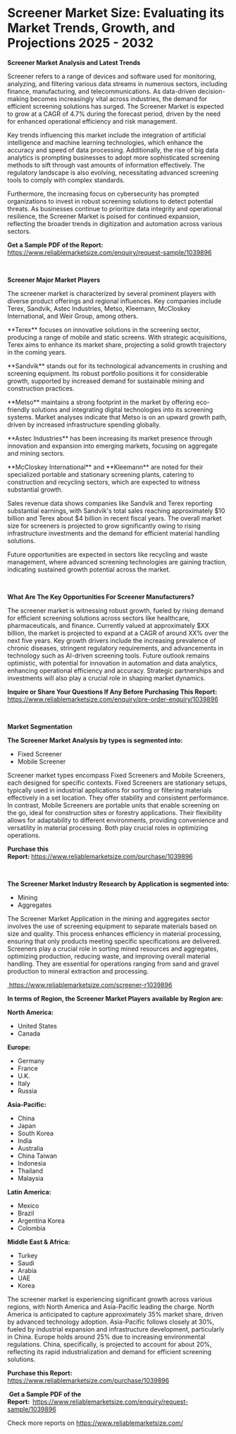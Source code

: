 <p><h1>Screener Market Size: Evaluating its Market Trends, Growth, and Projections 2025 - 2032</h1></p><p><strong>Screener Market Analysis and Latest Trends</strong></p>
<p><p>Screener refers to a range of devices and software used for monitoring, analyzing, and filtering various data streams in numerous sectors, including finance, manufacturing, and telecommunications. As data-driven decision-making becomes increasingly vital across industries, the demand for efficient screening solutions has surged. The Screener Market is expected to grow at a CAGR of 4.7% during the forecast period, driven by the need for enhanced operational efficiency and risk management. </p><p>Key trends influencing this market include the integration of artificial intelligence and machine learning technologies, which enhance the accuracy and speed of data processing. Additionally, the rise of big data analytics is prompting businesses to adopt more sophisticated screening methods to sift through vast amounts of information effectively. The regulatory landscape is also evolving, necessitating advanced screening tools to comply with complex standards. </p><p>Furthermore, the increasing focus on cybersecurity has prompted organizations to invest in robust screening solutions to detect potential threats. As businesses continue to prioritize data integrity and operational resilience, the Screener Market is poised for continued expansion, reflecting the broader trends in digitization and automation across various sectors.</p></p>
<p><strong>Get a Sample PDF of the Report:&nbsp;</strong> <a href="https://www.reliablemarketsize.com/enquiry/request-sample/1039896?utm_campaign=2618&utm_medium=2&utm_source=Github&utm_content=ia&utm_term=23022025&utm_id=screener">https://www.reliablemarketsize.com/enquiry/request-sample/1039896</a></p>
<p>&nbsp;</p>
<p><strong>Screener Major Market Players</strong></p>
<p><p>The screener market is characterized by several prominent players with diverse product offerings and regional influences. Key companies include Terex, Sandvik, Astec Industries, Metso, Kleemann, McCloskey International, and Weir Group, among others. </p><p>**Terex** focuses on innovative solutions in the screening sector, producing a range of mobile and static screens. With strategic acquisitions, Terex aims to enhance its market share, projecting a solid growth trajectory in the coming years.</p><p>**Sandvik** stands out for its technological advancements in crushing and screening equipment. Its robust portfolio positions it for considerable growth, supported by increased demand for sustainable mining and construction practices.</p><p>**Metso** maintains a strong footprint in the market by offering eco-friendly solutions and integrating digital technologies into its screening systems. Market analyses indicate that Metso is on an upward growth path, driven by increased infrastructure spending globally.</p><p>**Astec Industries** has been increasing its market presence through innovation and expansion into emerging markets, focusing on aggregate and mining sectors. </p><p>**McCloskey International** and **Kleemann** are noted for their specialized portable and stationary screening plants, catering to construction and recycling sectors, which are expected to witness substantial growth.</p><p>Sales revenue data shows companies like Sandvik and Terex reporting substantial earnings, with Sandvik's total sales reaching approximately $10 billion and Terex about $4 billion in recent fiscal years. The overall market size for screeners is projected to grow significantly owing to rising infrastructure investments and the demand for efficient material handling solutions.</p><p>Future opportunities are expected in sectors like recycling and waste management, where advanced screening technologies are gaining traction, indicating sustained growth potential across the market.</p></p>
<p>&nbsp;</p>
<p><strong>What Are The Key Opportunities For Screener Manufacturers?</strong></p>
<p><p>The screener market is witnessing robust growth, fueled by rising demand for efficient screening solutions across sectors like healthcare, pharmaceuticals, and finance. Currently valued at approximately $XX billion, the market is projected to expand at a CAGR of around XX% over the next five years. Key growth drivers include the increasing prevalence of chronic diseases, stringent regulatory requirements, and advancements in technology such as AI-driven screening tools. Future outlook remains optimistic, with potential for innovation in automation and data analytics, enhancing operational efficiency and accuracy. Strategic partnerships and investments will also play a crucial role in shaping market dynamics.</p></p>
<p><strong>Inquire or Share Your Questions If Any Before Purchasing This Report:</strong> <a href="https://www.reliablemarketsize.com/enquiry/pre-order-enquiry/1039896?utm_campaign=2618&utm_medium=2&utm_source=Github&utm_content=ia&utm_term=23022025&utm_id=screener">https://www.reliablemarketsize.com/enquiry/pre-order-enquiry/1039896</a></p>
<p>&nbsp;</p>
<p><strong>Market Segmentation</strong></p>
<p><strong>The Screener Market Analysis by types is segmented into:</strong></p>
<p><ul><li>Fixed Screener</li><li>Mobile Screener</li></ul></p>
<p><p>Screener market types encompass Fixed Screeners and Mobile Screeners, each designed for specific contexts. Fixed Screeners are stationary setups, typically used in industrial applications for sorting or filtering materials effectively in a set location. They offer stability and consistent performance. In contrast, Mobile Screeners are portable units that enable screening on the go, ideal for construction sites or forestry applications. Their flexibility allows for adaptability to different environments, providing convenience and versatility in material processing. Both play crucial roles in optimizing operations.</p></p>
<p><strong>Purchase this Report:&nbsp;</strong><a href="https://www.reliablemarketsize.com/purchase/1039896?utm_campaign=2618&utm_medium=2&utm_source=Github&utm_content=ia&utm_term=23022025&utm_id=screener">https://www.reliablemarketsize.com/purchase/1039896</a></p>
<p>&nbsp;</p>
<p><strong>The Screener Market Industry Research by Application is segmented into:</strong></p>
<p><ul><li>Mining</li><li>Aggregates</li></ul></p>
<p><p>The Screener Market Application in the mining and aggregates sector involves the use of screening equipment to separate materials based on size and quality. This process enhances efficiency in material processing, ensuring that only products meeting specific specifications are delivered. Screeners play a crucial role in sorting mined resources and aggregates, optimizing production, reducing waste, and improving overall material handling. They are essential for operations ranging from sand and gravel production to mineral extraction and processing.</p></p>
<p><a href="https://www.reliablemarketsize.com/screener-r1039896?utm_campaign=2618&utm_medium=2&utm_source=Github&utm_content=ia&utm_term=23022025&utm_id=screener">&nbsp;https://www.reliablemarketsize.com/screener-r1039896</a></p>
<p><strong>In terms of Region, the Screener Market Players available by Region are:</strong></p>
<p>
    <p> <strong> North America: </strong>
        <ul>
            <li>United States</li>
            <li>Canada</li>
        </ul>
        </p> 
    <p> <strong> Europe: </strong>
        <ul>
            <li>Germany</li>
            <li>France</li>
            <li>U.K.</li>
            <li>Italy</li>
            <li>Russia</li>
        </ul>
        </p> 
    <p> <strong> Asia-Pacific: </strong>
        <ul>
            <li>China</li>
            <li>Japan</li>
            <li>South Korea</li>
            <li>India</li>
            <li>Australia</li>
            <li>China Taiwan</li>
            <li>Indonesia</li>
            <li>Thailand</li>
            <li>Malaysia</li>
        </ul>
        </p> 
    <p> <strong> Latin America: </strong>
        <ul>
            <li>Mexico</li>
            <li>Brazil</li>
            <li>Argentina Korea</li>
            <li>Colombia</li>
        </ul>
        </p> 
    <p> <strong> Middle East & Africa: </strong>
        <ul>
            <li>Turkey</li>
            <li>Saudi</li>
            <li>Arabia</li>
            <li>UAE</li>
            <li>Korea</li>
        </ul>
    </p>
    </p>
<p><p>The screener market is experiencing significant growth across various regions, with North America and Asia-Pacific leading the charge. North America is anticipated to capture approximately 35% market share, driven by advanced technology adoption. Asia-Pacific follows closely at 30%, fueled by industrial expansion and infrastructure development, particularly in China. Europe holds around 25% due to increasing environmental regulations. China, specifically, is projected to account for about 20%, reflecting its rapid industrialization and demand for efficient screening solutions.</p></p>
<p><strong>Purchase this Report: </strong><a href="https://www.reliablemarketsize.com/purchase/1039896?utm_campaign=2618&utm_medium=2&utm_source=Github&utm_content=ia&utm_term=23022025&utm_id=screener">https://www.reliablemarketsize.com/purchase/1039896</a></p>
<p>&nbsp;<strong>Get a Sample PDF of the Report:&nbsp;&nbsp;</strong><a href="https://www.reliablemarketsize.com/enquiry/request-sample/1039896?utm_campaign=2618&utm_medium=2&utm_source=Github&utm_content=ia&utm_term=23022025&utm_id=screener">https://www.reliablemarketsize.com/enquiry/request-sample/1039896</a></p>
<p><strong></strong></p>
<p>Check more reports on <a href="https://www.reliablemarketsize.com/?utm_campaign=2618&utm_medium=2&utm_source=Github&utm_content=ia&utm_term=23022025&utm_id=screener">https://www.reliablemarketsize.com/</a></p>